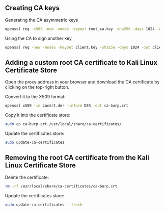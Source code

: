 ## Creating CA keys 

Generating the CA asymmetric keys 

```bash
openssl req -x509 -new -nodes -keyout root_ca.key -sha256 -days 1024 -out root_ca.crt -subj "/C=DE/ST=Bayern/L=Muenchen/O=Speed GmbH/CN=example.com"
```

Using the CA to sign another key 

```bash
openssl req -new -nodes -keyout client.key -sha256 -days 1024 -out client.csr -subj "/C=DE/ST=Bayern/L=Muenchen/O=Speed GmbH/CN=example.com"
```

## Adding a custom root CA certificate to Kali Linux Certificate Store

Open the proxy address in your browser and download the CA certificate by clicking on the top-right button.

Convert it to the X509 format: 

```bash
openssl x509 -in cacert.der -inform DER -out ca-burp.crt
```

Copy it into the certificate store: 

```bash
sudo cp ca-burp.crt /usr/local/share/ca-certificates/
``` 

Update the certificates store: 

```bash
sudo update-ca-certificates
```

## Removing the root CA certificate from the Kali Linux Certificate Store 

Delete the certificate:

```bash
rm -rf /usr/local/share/ca-certificates/ca-burp.crt
```

Update the certificates store: 

```bash
sudo update-ca-certificates --fresh
```

